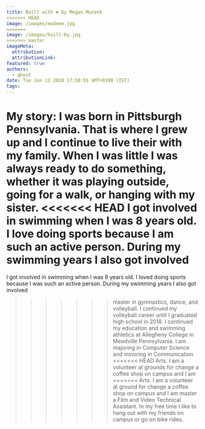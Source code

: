 ```yaml
---
title: Built with ❤️ by Megan Munzek
<<<<<<< HEAD
image: /images/mademe.jpg
=======
image: /images/built-by.jpg
>>>>>>> master
imageMeta:
  attribution:
  attributionLink:
featured: true
authors:
  - ghost
date: Tue Jun 12 2018 17:50:55 GMT+0100 (IST)
tags:
---
```


My story:
I was born in Pittsburgh Pennsylvania. That is where I grew up and I continue
to live their with my family. When I was little I was always ready to do something,
whether it was playing outside, going for a walk, or hanging with my sister.
<<<<<<< HEAD
I got involved in swimming when I was 8 years old. I love doing sports because
I am such an active person. During my swimming years I also got involved
=======
I got involved in swimming when I was 8 years old. I loved doing sports because
I was such an active person. During my swimming years I also got involved
>>>>>>> master
in gymnastics, dance, and volleyball. I continued my volleyball career until
I graduated high school in 2018.
I continued my education and swimming athletics at Allegheny College in Meadville
Pennsylvania. I am majoring in Computer Science and minoring in Communication
<<<<<<< HEAD
Arts. I am a volunteer at grounds for change a coffee shop on campus and I am
=======
Arts. I am a volunteer at ground for change a coffee shop on campus and I am
>>>>>>> master
a Film and Video Technical Assistant.
In my free time I like to hang out with my friends on campus or go on bike rides.
